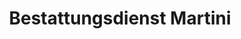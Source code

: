 ---
title: "Bestattungsdienst Martini"
url: /bochum/bestattungsdienst-martini/
shop: Bestattungen
---